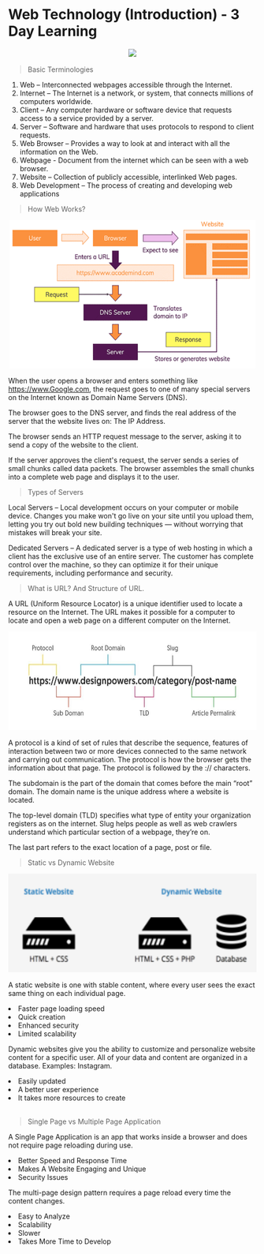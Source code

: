 # Web Technology (Introduction) - 3 Day Learning

<center><img src="https://cdn.pixabay.com/photo/2016/09/08/04/12/programmer-1653351_960_720.png" height="400px"></center>

> Basic Terminologies

1. Web – Interconnected webpages accessible through the Internet.
2. Internet – The Internet is a network, or system, that connects millions of computers worldwide.
3. Client – Any computer hardware or software device that requests access to a service provided by a server.
4. Server – Software and hardware that uses protocols to respond to client requests.
5. Web Browser – Provides a way to look at and interact with all the information on the Web.
6. Webpage - Document from the internet which can be seen with a web browser.
7. Website – Collection of publicly accessible, interlinked Web pages.
8. Web Development – The process of creating and developing web applications

> How Web Works?

<center><img src="./day01/Images/RM1.png" height="300px" width="500px"></center>

When the user opens a browser and enters something like https://www.Google.com, the request goes to one of many special servers on the Internet known as Domain Name Servers (DNS).

The browser goes to the DNS server, and finds the real address of the server that the website lives on: The IP Address.

The browser sends an HTTP request message to the server, asking it to send a copy of the website to the client.

If the server approves the client's request, the server sends a series of small chunks called data packets. The browser assembles the small chunks into a complete web page and displays it to the user.
<br>

> Types of Servers

Local Servers – Local development occurs on your computer or mobile device. Changes you make won't go live on your site until you upload them, letting you try out bold new building techniques — without worrying that mistakes will break your site.

Dedicated Servers – A dedicated server is a type of web hosting in which a client has the exclusive use of an entire server. The customer has complete control over the machine, so they can optimize it for their unique requirements, including performance and security.
<br>

> What is URL? And Structure of URL.

A URL (Uniform Resource Locator) is a unique identifier used to locate a resource on the Internet. The URL makes it possible for a computer to locate and open a web page on a different computer on the Internet.

<center> <img src="./day01/Images/RM2.jpg" height="200px" width="700px"></center>

A protocol is a kind of set of rules that describe the sequence, features of interaction between two or more devices connected to the same network and carrying out communication. The protocol is how the browser gets the information about that page. The protocol is followed by the :// characters.

The subdomain is the part of the domain that comes before the main “root” domain. The domain name is the unique address where a website is located.

The top-level domain (TLD) specifies what type of entity your organization registers as on the internet. Slug helps people as well as web crawlers understand which particular section of a webpage, they’re on.

The last part refers to the exact location of a page, post or file.
<br>

> Static vs Dynamic Website

<center><img src="./day01/Images/RM3.png" height="200px" width="600px"></center>

A static website is one with stable content, where every user sees the exact same thing on each individual page.

<li>Faster page loading speed</li>
<li>Quick creation</li>
<li>Enhanced security</li>
<li>Limited scalability</li>

Dynamic websites give you the ability to customize and personalize website content for a specific user. All of your data and content are organized in a database. Examples: Instagram.

<li>Easily updated</li>
<li>A better user experience</li>
<li>It takes more resources to create</li>

<br>

> Single Page vs Multiple Page Application

A Single Page Application is an app that works inside a browser and does not require page reloading during use.

<li>Better Speed and Response Time</li> 
<li> Makes A Website Engaging and Unique</li> 
<li> Security Issues</li>

The multi-page design pattern requires a page reload every time the content changes.

<li> Easy to Analyze</li> 
<li> Scalability</li> 
<li> Slower</li> 
<li> Takes More Time to Develop</li>

<br>
